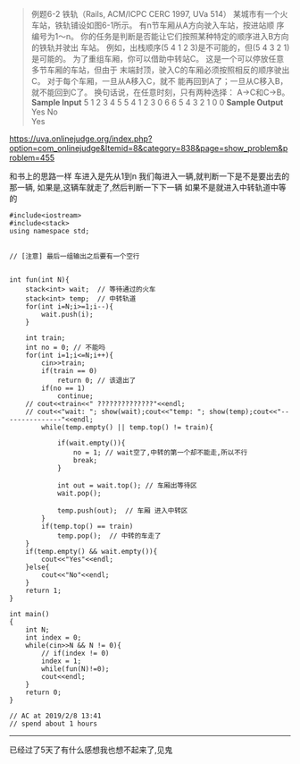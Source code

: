> 例题6-2 铁轨（Rails, ACM/ICPC CERC 1997, UVa 514）
某城市有一个火车站，铁轨铺设如图6-1所示。 有n节车厢从A方向驶入车站，按进站顺
序编号为1～n。 你的任务是判断是否能让它们按照某种特定的顺序进入B方向的铁轨并驶出
车站。 例如，出栈顺序(5 4 1 2 3)是不可能的，但(5 4 3 2 1)是可能的。
为了重组车厢，你可以借助中转站C。 这是一个可以停放任意多节车厢的车站，但由于
末端封顶，驶入C的车厢必须按照相反的顺序驶出C。 对于每个车厢，一旦从A移入C，就不
能再回到A了；一旦从C移入B，就不能回到C了。 换句话说，在任意时刻，只有两种选择：
A→C和C→B。
**Sample Input**
5
1 2 3 4 5
5 4 1 2 3
0
6
6 5 4 3 2 1
0
0
**Sample Output**
Yes
No
\
Yes

https://uva.onlinejudge.org/index.php?option=com_onlinejudge&Itemid=8&category=838&page=show_problem&problem=455

和书上的思路一样
车进入是先从1到n
我们每进入一辆,就判断一下是不是要出去的那一辆, 如果是,这辆车就走了,然后判断一下下一辆
如果不是就进入中转轨道中等的
```
#include<iostream>
#include<stack>
using namespace std;


// [注意] 最后一组输出之后要有一个空行


int fun(int N){
    stack<int> wait;  // 等待通过的火车
    stack<int> temp;  // 中转轨道
    for(int i=N;i>=1;i--){
        wait.push(i);
    }
    
    int train;
    int no = 0; // 不能吗
    for(int i=1;i<=N;i++){
        cin>>train;
        if(train == 0)
            return 0; // 该退出了
        if(no == 1)
            continue;
    // cout<<train<<" ??????????????"<<endl;
    // cout<<"wait: "; show(wait);cout<<"temp: "; show(temp);cout<<"---------------"<<endl;
        while(temp.empty() || temp.top() != train){

            if(wait.empty()){
                no = 1; // wait空了,中转的第一个却不能走,所以不行
                break;
            }

            int out = wait.top(); // 车厢出等待区
            wait.pop();

            temp.push(out);  // 车厢 进入中转区
        }
        if(temp.top() == train)
            temp.pop();  // 中转的车走了
    }
    if(temp.empty() && wait.empty()){
        cout<<"Yes"<<endl;
    }else{
        cout<<"No"<<endl;
    }
    return 1;
}

int main()
{
    int N;
    int index = 0;
    while(cin>>N && N != 0){
        // if(index != 0)
        index = 1;
        while(fun(N)!=0);
        cout<<endl;
    }
    return 0;
}

// AC at 2019/2/8 13:41
// spend about 1 hours
```
---------------------------
已经过了5天了有什么感想我也想不起来了,见鬼
